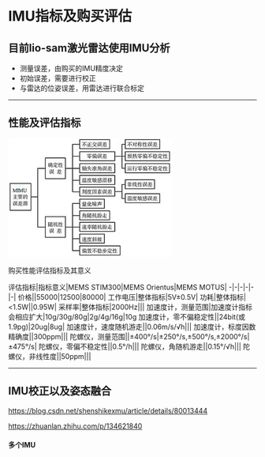 
# IMU指标及购买评估

## 目前lio-sam激光雷达使用IMU分析

- 测量误差，由购买的IMU精度决定
- 初始误差，需要进行校正
- 与雷达的位姿误差，用雷达进行联合标定


---

## 性能及评估指标

![](imu误差.jpg)



购买性能评估指标及其意义

评估指标|指标意义|MEMS STIM300|MEMS Orientus|MEMS MOTUS|
-|-|-|-|-|-|
价格||55000|12500|80000|
工作电压|整体指标|5V±0.5V|
功耗|整体指标|<1.5W||0.95W|
采样率|整体指标|2000Hz|||
加速度计，测量范围|加速度计指标会相应扩大|10g/30g/80g|2g/4g/16g|10g
加速度计，零不偏稳定性||24bit(或1.9pg)|20ug|8ug|
加速度计，速度随机游走||0.06m/s/√h|||
加速度计，标度因数精确度||300ppm|||
陀螺仪，测量范围||±400°/s|±250°/s,±500°/s,±2000°/s|±475°/s|
陀螺仪，零偏不稳定性||0.5°/h|||
陀螺仪，角随机游走||0.15°/√h|||
陀螺仪，非线性度||50ppm|||




---



## IMU校正以及姿态融合

https://blog.csdn.net/shenshikexmu/article/details/80013444

https://zhuanlan.zhihu.com/p/134621840

#### 多个IMU


